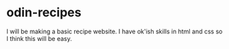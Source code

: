 # odin-recipes
I will be making a basic recipe website. I have ok'ish skills in html and css so I think this will be easy.